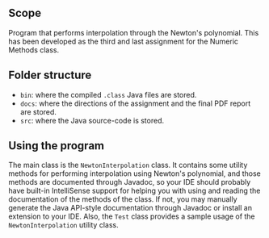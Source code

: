 ## Scope
Program that performs interpolation through the Newton's polynomial. This has been developed as the third and last assignment for the Numeric Methods class.

## Folder structure
- `bin`: where the compiled `.class` Java files are stored.
- `docs`: where the directions of the assignment and the final PDF report are stored.
- `src`: where the Java source-code is stored.

## Using the program
The main class is the `NewtonInterpolation` class. It contains some utility methods for performing interpolation using Newton's polynomial, and those methods are documented through Javadoc, so your IDE should probably have built-in IntelliSense support for helping you with using and reading the documentation of the methods of the class. If not, you may manually generate the Java API-style documentation through Javadoc or install an extension to your IDE. Also, the `Test` class provides a sample usage of the `NewtonInterpolation` utility class.